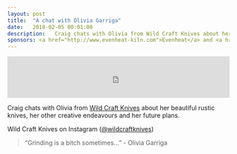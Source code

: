 ```yaml
---
layout: post
title:  "A chat with Olivia Garriga"
date:   2018-02-05 00:01:00
description:   Craig chats with Olivia from Wild Craft Knives about her beautiful rustic knives, her other creative endeavours and her future plans.
sponsors: <a href="http://www.evenheat-kiln.com">Evenheat</a> and <a href="http://www.tormek.com">Tormek</a>
---
```



<iframe frameborder='0' height='94px' scrolling='no' seamless src='https://simplecast.com/e/110958?style=medium-light' width='100%'></iframe>

Craig chats with Olivia from <a href="http://www.wildcraftknives.com">Wild Craft Knives</a> about her beautiful rustic knives, her other creative endeavours and her future plans.

Wild Craft Knives on Instagram (<a href="https://www.instagram.com/wildcraftknives/">@wildcraftknives</a>)

 


<blockquote class="largeQuote">“Grinding is a bitch sometimes...” - Olivia Garriga</blockquote>




